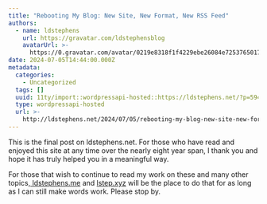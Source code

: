 ```yaml
---
title: "Rebooting My Blog: New Site, New Format, New RSS Feed"
authors:
  - name: ldstephens
    url: https://gravatar.com/ldstephensblog
    avatarUrl: >-
      https://0.gravatar.com/avatar/0219e8318f1f4229ebe26084e7253765017f43ca0c631be37dc6d0b8ad6e40a4?s=96&d=identicon&r=G
date: 2024-07-05T14:44:00.000Z
metadata:
  categories:
    - Uncategorized
  tags: []
  uuid: 11ty/import::wordpressapi-hosted::https://ldstephens.net/?p=5944
  type: wordpressapi-hosted
  url: >-
    http://ldstephens.net/2024/07/05/rebooting-my-blog-new-site-new-format-new-rss-feed/
---
```


This is the final post on ldstephens.net. For those who have read and enjoyed this site at any time over the nearly eight year span, I thank you and hope it has truly helped you in a meaningful way.

For those that wish to continue to read my work on these and many other topics,[ ldstephens.me](https://ldstephens.me) and [lstep.xyz](https://lstep.xyz) will be the place to do that for as long as I can still make words work. Please stop by.
